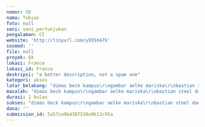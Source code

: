 ```yaml
---
nomor: 50
nama: Tobias
foto: null
seni: seni_pertunjukan
pengalaman: CI
website: 'http://tinyurl.com/y955d47k'
sosmed: ''
file: null
proyek: QX
lokasi: France
lokasi_id: France
deskripsi: "a better description, not a spam one"
kategori: akses
latar_belakang: "dimas beck kampus\r\ngambar aelke mariska\r\nbastian steel dan audi marissa\r\nmaudy koesnaedi foto hot\r\nhttp://tinyurl.com/ycjpksnw novita dewi dan alex rudiart menikah"
masalah: "dimas beck kampus\r\ngambar aelke mariska\r\nbastian steel dan audi marissa\r\nmaudy koesnaedi foto hot\r\nhttp://tinyurl.com/ycjpksnw novita dewi dan alex rudiart menikah"
durasi: 1 bulan
sukses: "dimas beck kampus\r\ngambar aelke mariska\r\nbastian steel dan audi marissa\r\nmaudy koesnaedi foto hot\r\nhttp://tinyurl.com/ycjpksnw novita dewi dan alex rudiart menikah"
dana: ''
submission_id: 5a57ce9b4307530a9b12c95a
---
```

